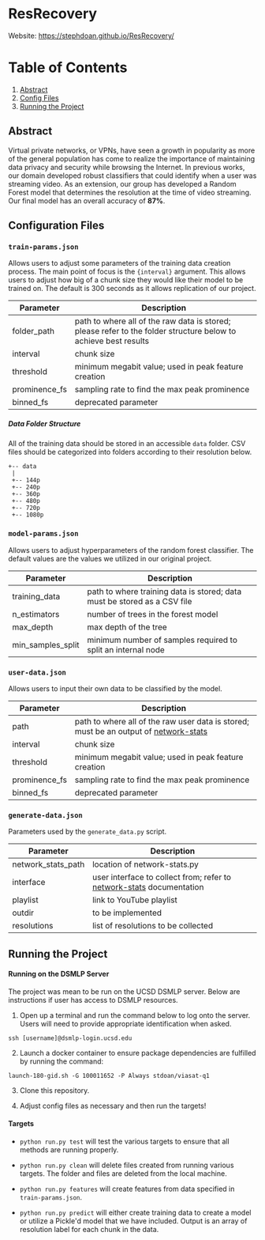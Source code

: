 # ResRecovery

Website: https://stephdoan.github.io/ResRecovery/

# Table of Contents

1. [Abstract](#Abstract)
2. [Config Files](#config)
3. [Running the Project](#running)

## Abstract

Virtual private networks, or VPNs, have seen a growth in popularity as more of the general population has come to realize the importance of maintaining data privacy and security while browsing the Internet. In previous works, our domain developed robust classifiers that could identify when a user was streaming video. As an extension, our group has developed a Random Forest model that determines the resolution at the time of video streaming. Our final model has an overall accuracy of **87%**.

<a name="config"></a>

## Configuration Files

### `train-params.json`

Allows users to adjust some parameters of the training data creation process. The main point of focus is the `{interval}` argument. This allows users to adjust how big of a chunk size they would like their model to be trained on. The default is 300 seconds as it allows replication of our project.

| Parameter     | Description                                                                                                     |
| ------------- | --------------------------------------------------------------------------------------------------------------- |
| folder_path   | path to where all of the raw data is stored; please refer to the folder structure below to achieve best results |
| interval      | chunk size                                                                                                      |
| threshold     | minimum megabit value; used in peak feature creation                                                            |
| prominence_fs | sampling rate to find the max peak prominence                                                                   |
| binned_fs     | deprecated parameter                                                                                            |

##### Data Folder Structure

All of the training data should be stored in an accessible `data` folder. CSV files should be categorized into folders according to their resolution below.

```
+-- data
 |
 +-- 144p
 +-- 240p
 +-- 360p
 +-- 480p
 +-- 720p
 +-- 1080p
```

### `model-params.json`

Allows users to adjust hyperparameters of the random forest classifier. The default values are the values we utilized in our original project.

| Parameter         | Description                                                              |
| ----------------- | ------------------------------------------------------------------------ |
| training_data     | path to where training data is stored; data must be stored as a CSV file |
| n_estimators      | number of trees in the forest model                                      |
| max_depth         | max depth of the tree                                                    |
| min_samples_split | minimum number of samples required to split an internal node             |

### `user-data.json`

Allows users to input their own data to be classified by the model.

| Parameter     | Description                                                                                                                     |
| ------------- | ------------------------------------------------------------------------------------------------------------------------------- |
| path          | path to where all of the raw user data is stored; must be an output of [network-stats](https://github.com/viasat/network-stats) |
| interval      | chunk size                                                                                                                      |
| threshold     | minimum megabit value; used in peak feature creation                                                                            |
| prominence_fs | sampling rate to find the max peak prominence                                                                                   |
| binned_fs     | deprecated parameter                                                                                                            |

### `generate-data.json`

Parameters used by the `generate_data.py` script.

| Parameter          | Description                                                                                                     |
| ------------------ | --------------------------------------------------------------------------------------------------------------- |
| network_stats_path | location of network-stats.py                                                                                    |
| interface          | user interface to collect from; refer to [network-stats](https://github.com/viasat/network-stats) documentation |
| playlist           | link to YouTube playlist                                                                                        |
| outdir             | to be implemented                                                                                               |
| resolutions        | list of resolutions to be collected                                                                             |

<a name="running"></a>

## Running the Project

#### Running on the DSMLP Server

The project was mean to be run on the UCSD DSMLP server. Below are instructions if user has access to DSMLP resources.

1. Open up a terminal and run the command below to log onto the server. Users will need to provide appropriate identification when asked.

`ssh [username]@dsmlp-login.ucsd.edu`

2. Launch a docker container to ensure package dependencies are fulfilled by running the command:

`launch-180-gid.sh -G 100011652 -P Always stdoan/viasat-q1`

3. Clone this repository.

4. Adjust config files as necessary and then run the targets!

#### Targets

- `python run.py test` will test the various targets to ensure that all methods are running properly.

- `python run.py clean` will delete files created from running various targets. The folder and files are deleted from the local machine.

- `python run.py features` will create features from data specified in `train-params.json`.

- `python run.py predict` will either create training data to create a model or utilize a Pickle'd model that we have included. Output is an array of resolution label for each chunk in the data.
